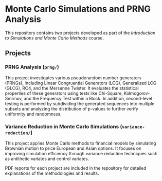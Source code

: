 # Monte Carlo Simulations and PRNG Analysis

This repository contains two projects developed as part of the *Introduction to Simulations and Monte Carlo Methods* course.

## Projects

### PRNG Analysis (`prng/`)
This project investigates various pseudorandom number generators (PRNGs), including Linear Congruential Generators (LCG), Generalized LCG (GLCG), RC4, and the Mersenne Twister. 
It evaluates the statistical properties of these generators using tests like Chi-Square, Kolmogorov-Smirnov, and the Frequency Test within a Block. 
In addition, second-level testing is performed by subdividing the generated sequences into multiple subsets and analyzing the distribution of p-values to further verify uniformity and randomness.

### Variance Reduction in Monte Carlo Simulations (`variance-reduction/`)
This project applies Monte Carlo methods to financial models by simulating Brownian motion to price European and Asian options. 
It focuses on improving simulation efficiency through variance reduction techniques such as antithetic variates and control variates.

PDF reports for each project are included in the repository for detailed explanations of the methodologies and results.
